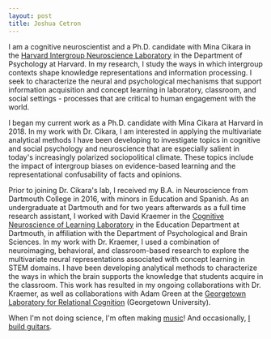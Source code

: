 ```yaml
---
layout: post
title: Joshua Cetron
---
```


I am a cognitive neuroscientist and a Ph.D. candidate with Mina Cikara in the [Harvard Intergroup Neuroscience Laboratory](http://www.intergroupneurosciencelaboratory.com/) in the Department of Psychology at Harvard. In my research, I study the ways in which intergroup contexts shape knowledge representations and information processing. I seek to characterize the neural and psychological mechanisms that support information acquisition and concept learning in laboratory, classroom, and social settings - processes that are critical to human engagement with the world.

I began my current work as a Ph.D. candidate with Mina Cikara at Harvard in 2018. In my work with Dr. Cikara, I am interested in applying the multivariate analytical methods I have been developing to investigate topics in cognitive and social psychology and neuroscience that are especially salient in today's increasingly polarized sociopolitical climate. These topics include the impact of intergroup biases on evidence-based learning and the representational confusability of facts and opinions.

Prior to joining Dr. Cikara's lab, I received my B.A. in Neuroscience from Dartmouth College in 2016, with minors in Education and Spanish. As an undergraduate at Dartmouth and for two years afterwards as a full time research assistant, I worked with David Kraemer in the [Cognitive Neuroscience of Learning Laboratory](https://sites.dartmouth.edu/kraemerlab/) in the Education Department at Dartmouth, in affiliation with the Department of Psychological and Brain Sciences. In my work with Dr. Kraemer, I used a combination of neuroimaging, behavioral, and classroom-based research to explore the multivariate neural representations associated with concept learning in STEM domains. I have been developing analytical methods to characterize the ways in which the brain supports the knowledge that students acquire in the classroom. This work has resulted in my ongoing collaborations with Dr. Kraemer, as well as collaborations with Adam Green at the [Georgetown Laboratory for Relational Cognition](http://cng.georgetown.edu/home) (Georgetown University).

When I'm not doing science, I'm often making [music](https://soundcloud.com/josh_cetron)! And occasionally, [I build guitars](https://www.facebook.com/jscguitars/).
